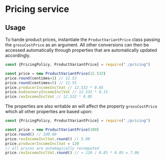 # Pricing service

## Usage

To hande product prices, instantiate the `ProductVariantPrice` class passing the
`grossCostPrice` as an argument. All other conversions can then be accessed
automatically through properties that are automatically updated accordingly.

```js
const {PricingPolicy, ProductVariantPrice} = require("./pricing")

const price = new ProductVariantPrice(12.532)
price.round(centimes=1) // 12.53
price.round(centimes=5) // 12.55
price.producerIncomeInclVat // 12.532 * 0.85
price.budzonneryIncomeInclVat // 12.532 * 0.15
price.rexIncomeInclVat // 12.532 * 0.05
```

The properties are also writable an will affect the property `grossCostPrice`
which all other properties are based upon:

```js
const {PricingPolicy, ProductVariantPrice} = require("./pricing")

const price = new ProductVariantPrice(100)
price.round() // 100.00
price.rexIncomeInclVat.round() // 5.00
price.producerIncomeInclVat = 120
// all prices are automagically recomputed
price.rexIncomeInclVat.round() // = 120 / 0.85 * 0.05 = 7.06
```